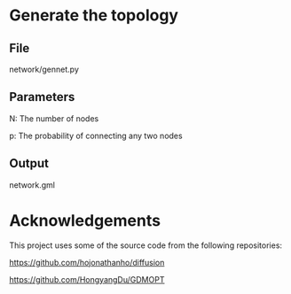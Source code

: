 # Generate the topology
## File
  network/gennet.py
## Parameters

N: The number of nodes

p: The probability of connecting any two nodes

## Output

network.gml

# Acknowledgements
This project uses some of the source code from the following repositories:

https://github.com/hojonathanho/diffusion

https://github.com/HongyangDu/GDMOPT

